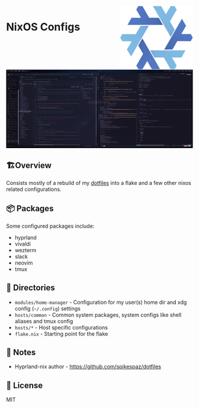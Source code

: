 <img align="right" src="https://raw.githubusercontent.com/NixOS/nixos-artwork/master/logo/nix-snowflake.svg" width="196px" />

# NixOS Configs

![](./dotfiles/screenshot.png)

## 🏗️Overview

Consists mostly of a rebuild of my [dotfiles](https://github.com/ndom91/dotfiles) into a flake and a few other nixos related configurations.

## 📦 Packages

Some configured packages include:

- hyprland
- vivaldi
- wezterm
- slack
- neovim
- tmux

## 📂 Directories

- `modules/home-manager` - Configuration for my user(s) home dir and xdg config (`~/.config`) settings
- `hosts/common` - Common system packages, system configs like shell aliases and tmux config
- `hosts/*` - Host specific configurations
- `flake.nix` - Starting point for the flake

## 📓 Notes

- Hyprland-nix author - https://github.com/spikespaz/dotfiles

## 📝 License

MIT
